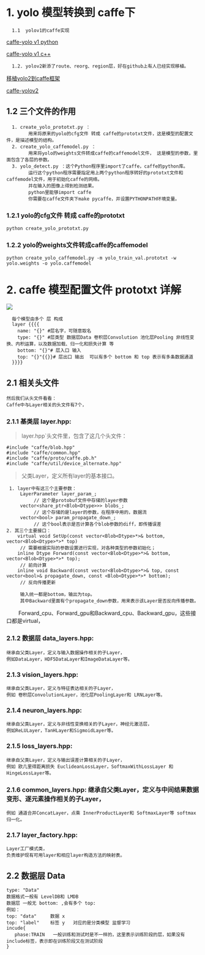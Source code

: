 # 1. yolo 模型转换到 caffe下
      1.1  yolov1的caffe实现
[caffe-yolo v1 python](https://github.com/xingwangsfu/caffe-yolo)

[caffe-yolo v1  c++](https://github.com/yeahkun/caffe-yolo)

      1.2. yolov2新添了route、reorg、region层，好在github上有人已经实现移植。
[移植yolo2到caffe框架](https://github.com/hustzxd/z1)

[caffe-yolov2](https://github.com/gklz1982/caffe-yolov2)


## 1.2 三个文件的作用
      1. create_yolo_prototxt.py ：  
            用来将原来的yolo的cfg文件 转成 caffe的prototxt文件，这是模型的配置文件，是描述模型的结构。
      2. create_yolo_caffemodel.py ：
            用来将yolo的weights文件转成caffe的caffemodel文件， 这是模型的参数，里面包含了各层的参数。
      3. yolo_detect.py ：这个Python程序里import了caffe，caffe的python库。
            运行这个python程序需要指定用上两个python程序转好的prototxt文件和caffemodel文件，用于初始化caffe的网络。
            并在输入的图像上得到检测结果。
            python里能够import caffe 
            你需要在caffe文件夹下make pycaffe，并设置PYTHONPATH环境变量。

### 1.2.1 yolo的cfg文件 转成 caffe的prototxt
    python create_yolo_prototxt.py
### 1.2.2 yolo的weights文件转成caffe的caffemodel
    python create_yolo_caffemodel.py -m yolo_train_val.prototxt -w yolo.weights -o yolo.caffemodel
    
    
# 2. caffe 模型配置文件 prototxt 详解
![](https://img-blog.csdn.net/20160327122151958?watermark/2/text/aHR0cDovL2Jsb2cuY3Nkbi5uZXQv/font/5a6L5L2T/fontsize/400/fill/I0JBQkFCMA==/dissolve/70/gravity/Center)

      每个模型由多个 层 构成
      layer {{{{
        name: "{}" #层名字，可随意取名
        type: "{}" #层类型 数据层Data 卷积层Convolution 池化层Pooling 非线性变换、内积运算，以及数据加载、归一化和损失计算 等
        bottom: "{}"# 层入口 输入
        top: "{}"{{}}# 层出口 输出  可以有多个 bottom 和 top 表示有多条数据通道
      }}}}

## 2.1 相关头文件

    然后我们从头文件看看：
    Caffe中与Layer相关的头文件有7个，

### 2.1.1 基类层 layer.hpp: 

>  layer.hpp`头文件里，包含了这几个头文件：

    #include "caffe/blob.hpp"
    #include "caffe/common.hpp"
    #include "caffe/proto/caffe.pb.h"
    #include "caffe/util/device_alternate.hpp"
    
> 父类Layer，定义所有layer的基本接口。

     1. layer中有这三个主要参数：
         LayerParameter layer_param_;      
              // 这个是protobuf文件中存储的layer参数
         vector<share_ptr<Blob<Dtype>>> blobs_;
              // 这个存储的是layer的参数，在程序中用的，数据流
         vector<bool> param_propagate_down_; 
              // 这个bool表示是否计算各个blob参数的diff，即传播误差
    2. 其三个主要接口：
        virtual void SetUp(const vector<Blob<Dtype>*>& bottom, vector<Blob<Dtype>*>* top)
         // 需要根据实际的参数设置进行实现，对各种类型的参数初始化；
        inline Dtype Forward(const vector<Blob<Dtype>*>& bottom, vector<Blob<Dtype>*>* top);
         // 前向计算
        inline void Backward(const vector<Blob<Dtype>*>& top, const vector<bool>& propagate_down, const <Blob<Dtype>*>* bottom);
         // 反向传播更新

         输入统一都是bottom，输出为top。
         其中Backward里面有个propagate_down参数，用来表示该Layer是否反向传播参数。
         Forward_cpu、Forward_gpu和Backward_cpu、Backward_gpu，这些接口都是virtual，
         
### 2.1.2 数据层 data_layers.hpp: 

    继承自父类Layer，定义与输入数据操作相关的子Layer，
    例如DataLayer，HDF5DataLayer和ImageDataLayer等。

### 2.1.3 vision_layers.hpp: 

    继承自父类Layer，定义与特征表达相关的子Layer，
    例如 卷积层ConvolutionLayer，池化层PoolingLayer和 LRNLayer等。
### 2.1.4 neuron_layers.hpp: 

    继承自父类Layer，定义与非线性变换相关的子Layer，神经元激活层，
    例如ReLULayer，TanHLayer和SigmoidLayer等。
### 2.1.5 loss_layers.hpp: 

    继承自父类Layer，定义与输出误差计算相关的子Layer，
    例如 欧几里得距离损失 EuclideanLossLayer，SoftmaxWithLossLayer 和 HingeLossLayer等。
### 2.1.6 common_layers.hpp: 继承自父类Layer，定义与中间结果数据变形、逐元素操作相关的子Layer，

    例如 通道合并ConcatLayer，点乘 InnerProductLayer和 SoftmaxLayer等 softmax归一化。
### 2.1.7 layer_factory.hpp: 

    Layer工厂模式类，
    负责维护现有可用layer和相应layer构造方法的映射表。



## 2.2 数据层 Data
    type: "Data"
    数据格式一般有 LevelDB和 LMDB
    数据层 一般无 bottom: ,会有多个 top: 
    例如：
    top: "data"     数据 x
    top: "label"    标签 y   对应的是分类模型 监督学习
    incude{
       phase:TRAIN   一般训练和测试时是不一样的，这里表示训练阶段的层，如果没有include标签，表示即在训练阶段又在测试阶段
    }

